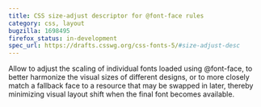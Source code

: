 ```yaml
---
title: CSS size-adjust descriptor for @font-face rules
category: css, layout
bugzilla: 1698495
firefox_status: in-development
spec_url: https://drafts.csswg.org/css-fonts-5/#size-adjust-desc
---
```


Allow to adjust the scaling of individual fonts loaded using @font-face, to better harmonize the visual sizes of different designs, or to more closely match a fallback face to a resource that may be swapped in later, thereby minimizing visual layout shift when the final font becomes available.
